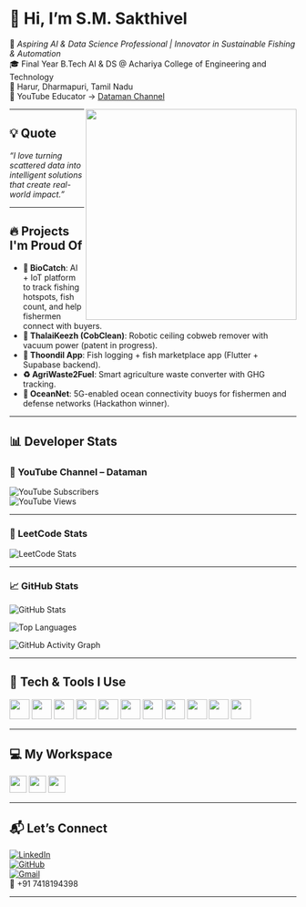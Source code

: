 # 👋 Hi, I’m S.M. Sakthivel

🚀 *Aspiring AI & Data Science Professional | Innovator in Sustainable Fishing & Automation*  
🎓 Final Year B.Tech AI & DS @ Achariya College of Engineering and Technology  
📍 Harur, Dharmapuri, Tamil Nadu  
🎥 YouTube Educator → [Dataman Channel](https://www.youtube.com/@Sakthi_DM)

<img align="right" width="370" src="https://media.giphy.com/media/3ohs7KViFQgNBhH4XS/giphy.gif" />

---

## 💡 Quote
_“I love turning scattered data into intelligent solutions that create real-world impact.”_

---

## 🔥 Projects I'm Proud Of

- **🌊 BioCatch**: AI + IoT platform to track fishing hotspots, fish count, and help fishermen connect with buyers.
- **🧹 ThalaiKeezh (CobClean)**: Robotic ceiling cobweb remover with vacuum power (patent in progress).
- **📱 Thoondil App**: Fish logging + fish marketplace app (Flutter + Supabase backend).
- **♻️ AgriWaste2Fuel**: Smart agriculture waste converter with GHG tracking.
- **📶 OceanNet**: 5G-enabled ocean connectivity buoys for fishermen and defense networks (Hackathon winner).

---

## 📊 Developer Stats

### 🎥 YouTube Channel – Dataman

![YouTube Subscribers](https://img.shields.io/youtube/channel/subscribers/UCaXKvKUWNjUO61aObvXCe3Q?style=social)  
![YouTube Views](https://img.shields.io/youtube/channel/views/UCaXKvKUWNjUO61aObvXCe3Q?style=social)

---

### 🧠 LeetCode Stats

![LeetCode Stats](https://leetcard.jacoblin.cool/S-M-SAKTHIVEL?theme=dark&font=Marcellus&ext=contest)

---

### 📈 GitHub Stats

![GitHub Stats](https://github-readme-stats.vercel.app/api?username=SAKTHIVEL-SEENIVASAN&show_icons=true&theme=radical)

![Top Languages](https://github-readme-stats.vercel.app/api/top-langs/?username=SAKTHIVEL-SEENIVASAN&layout=compact&theme=radical)

![GitHub Activity Graph](https://github-readme-activity-graph.vercel.app/graph?username=SAKTHIVEL-SEENIVASAN&theme=github-compact)

---

## 🧰 Tech & Tools I Use

<img height="35" src="https://img.icons8.com/color/48/python.png" />
<img height="35" src="https://img.icons8.com/color/48/r-project.png" />
<img height="35" src="https://img.icons8.com/color/48/sql.png" />
<img height="35" src="https://img.icons8.com/color/48/flutter.png" />
<img height="35" src="https://img.icons8.com/color/48/firebase.png" />
<img height="35" src="https://img.icons8.com/color/48/tensorflow.png" />
<img height="35" src="https://img.icons8.com/color/48/mongodb.png" />
<img height="35" src="https://img.icons8.com/color/48/javascript.png" />
<img height="35" src="https://img.icons8.com/color/48/mysql-logo.png" />
<img height="35" src="https://img.icons8.com/color/48/git.png" />
<img height="35" src="https://img.icons8.com/color/48/visual-studio-code-2019.png" />

---

## 💻 My Workspace

<img height="30" src="https://img.shields.io/badge/Linux-Kubuntu-blue?style=for-the-badge&logo=linux&logoColor=white" />
<img height="30" src="https://img.shields.io/badge/Laptop-Acer-green?style=for-the-badge&logo=acer&logoColor=white" />
<img height="30" src="https://img.shields.io/badge/Editor-VSCode-blue?style=for-the-badge&logo=visual-studio-code&logoColor=white" />

---

## 📬 Let’s Connect

[![LinkedIn](https://img.shields.io/badge/LinkedIn-0077B5?style=for-the-badge&logo=linkedin&logoColor=white)](https://linkedin.com/in/callmedataman)  
[![GitHub](https://img.shields.io/badge/GitHub-181717?style=for-the-badge&logo=github&logoColor=white)](https://github.com/SAKTHIVEL-SEENIVASAN)  
[![Gmail](https://img.shields.io/badge/Gmail-D14836?style=for-the-badge&logo=gmail&logoColor=white)](mailto:s.m.sakthivelofficial@gmail.com)  
📱 +91 7418194398

---
